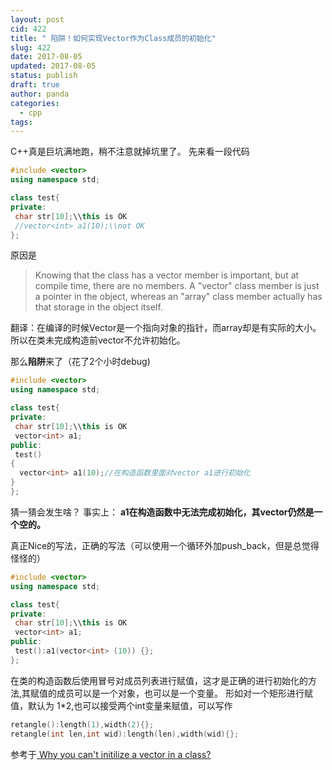 ```yaml
---
layout: post
cid: 422
title: " 陷阱！如何实现Vector作为Class成员的初始化"
slug: 422
date: 2017-08-05
updated: 2017-08-05
status: publish
draft: true
author: panda
categories: 
  - cpp
tags: 
---
```



C++真是巨坑满地跑，稍不注意就掉坑里了。
先来看一段代码
```cpp
#include <vector>
using namespace std;

class test{
private:
 char str[10];\\this is OK
 //vector<int> a1(10);\\not OK
};
```


<!--more-->


原因是
> Knowing that the class has a vector member is important, but at compile time, there are no members. A "vector" class member is just a pointer in the object, whereas an "array" class member actually has that storage in the object itself.

翻译：在编译的时候Vector是一个指向对象的指针，而array却是有实际的大小。所以在类未完成构造前vector不允许初始化。

那么**陷阱**来了（花了2个小时debug)
```cpp
#include <vector>
using namespace std;

class test{
private:
 char str[10];\\this is OK
 vector<int> a1;
public:
 test()
{
  vector<int> a1(10);//在构造函数里面对vector a1进行初始化
}
};
```
猜一猜会发生啥？
事实上：
**a1在构造函数中无法完成初始化，其vector仍然是一个空的。**

真正Nice的写法，正确的写法（可以使用一个循环外加push_back，但是总觉得怪怪的）
```cpp
#include <vector>
using namespace std;

class test{
private:
 char str[10];\\this is OK
 vector<int> a1;
public:
 test():a1(vector<int> (10)) {};
};
```
在类的构造函数后使用冒号对成员列表进行赋值，这才是正确的进行初始化的方法,其赋值的成员可以是一个对象，也可以是一个变量。
形如对一个矩形进行赋值，默认为 1*2,也可以接受两个int变量来赋值，可以写作
```cpp
retangle():length(1),width(2){};
retangle(int len,int wid):length(len),width(wid){};

```





参考于[ Why you can't initilize a vector in a class?][1]


  [1]: https://www.gidforums.com/t-13851.html